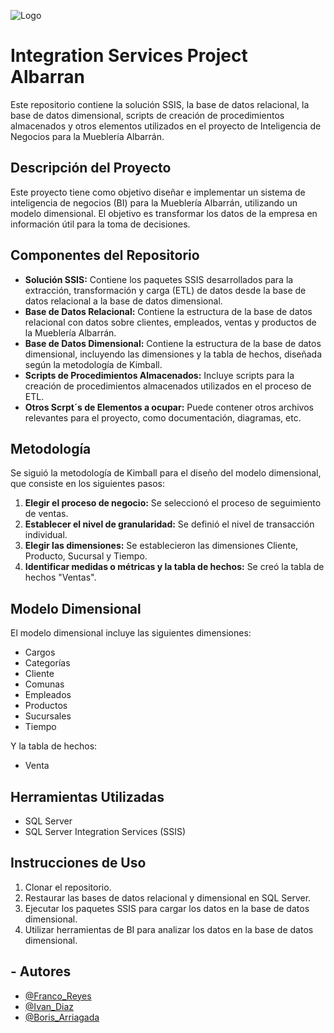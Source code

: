 
![Logo](https://i.imgur.com/ntON9y1.png)
# Integration Services Project Albarran

Este repositorio contiene la solución SSIS, la base de datos relacional, la base de datos dimensional, scripts de creación de procedimientos almacenados y otros elementos utilizados en el proyecto de Inteligencia de Negocios para la Mueblería Albarrán.

## Descripción del Proyecto

Este proyecto tiene como objetivo diseñar e implementar un sistema de inteligencia de negocios (BI) para la Mueblería Albarrán, utilizando un modelo dimensional. El objetivo es transformar los datos de la empresa en información útil para la toma de decisiones.

## Componentes del Repositorio

* **Solución SSIS:** Contiene los paquetes SSIS desarrollados para la extracción, transformación y carga (ETL) de datos desde la base de datos relacional a la base de datos dimensional.
* **Base de Datos Relacional:** Contiene la estructura de la base de datos relacional con datos sobre clientes, empleados, ventas y productos de la Mueblería Albarrán.
* **Base de Datos Dimensional:** Contiene la estructura de la base de datos dimensional, incluyendo las dimensiones y la tabla de hechos, diseñada según la metodología de Kimball.
* **Scripts de Procedimientos Almacenados:** Incluye scripts para la creación de procedimientos almacenados utilizados en el proceso de ETL.
* **Otros Scrpt´s de Elementos a ocupar:** Puede contener otros archivos relevantes para el proyecto, como documentación, diagramas, etc.

## Metodología

Se siguió la metodología de Kimball para el diseño del modelo dimensional, que consiste en los siguientes pasos:

1. **Elegir el proceso de negocio:** Se seleccionó el proceso de seguimiento de ventas.
2. **Establecer el nivel de granularidad:** Se definió el nivel de transacción individual.
3. **Elegir las dimensiones:** Se establecieron las dimensiones Cliente, Producto, Sucursal y Tiempo.
4. **Identificar medidas o métricas y la tabla de hechos:** Se creó la tabla de hechos "Ventas".

## Modelo Dimensional

El modelo dimensional incluye las siguientes dimensiones:

* Cargos
* Categorías
* Cliente
* Comunas
* Empleados
* Productos
* Sucursales
* Tiempo

Y la tabla de hechos:

* Venta

## Herramientas Utilizadas

* SQL Server
* SQL Server Integration Services (SSIS)

## Instrucciones de Uso

1. Clonar el repositorio.
2. Restaurar las bases de datos relacional y dimensional en SQL Server.
3. Ejecutar los paquetes SSIS para cargar los datos en la base de datos dimensional.
4. Utilizar herramientas de BI para analizar los datos en la base de datos dimensional.


## - Autores

- [@Franco_Reyes](https://github.com/frankiwi6x6)
- [@Ivan_Diaz](https://github.com/)
- [@Boris_Arriagada](https://www.github.com/barriagada666)

